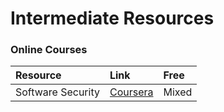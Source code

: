 # Intermediate Resources

### Online Courses

| Resource | Link | Free |
| :--- | :--- | :--- |
| Software Security | [Coursera](https://www.coursera.org/learn/software-security) | Mixed |

